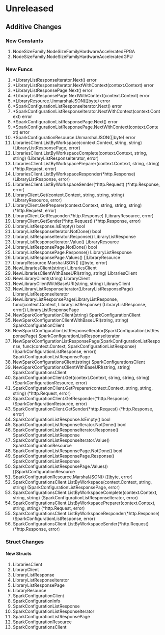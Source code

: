 # Unreleased

## Additive Changes

### New Constants

1. NodeSizeFamily.NodeSizeFamilyHardwareAcceleratedFPGA
1. NodeSizeFamily.NodeSizeFamilyHardwareAcceleratedGPU

### New Funcs

1. *LibraryListResponseIterator.Next() error
1. *LibraryListResponseIterator.NextWithContext(context.Context) error
1. *LibraryListResponsePage.Next() error
1. *LibraryListResponsePage.NextWithContext(context.Context) error
1. *LibraryResource.UnmarshalJSON([]byte) error
1. *SparkConfigurationListResponseIterator.Next() error
1. *SparkConfigurationListResponseIterator.NextWithContext(context.Context) error
1. *SparkConfigurationListResponsePage.Next() error
1. *SparkConfigurationListResponsePage.NextWithContext(context.Context) error
1. *SparkConfigurationResource.UnmarshalJSON([]byte) error
1. LibrariesClient.ListByWorkspace(context.Context, string, string) (LibraryListResponsePage, error)
1. LibrariesClient.ListByWorkspaceComplete(context.Context, string, string) (LibraryListResponseIterator, error)
1. LibrariesClient.ListByWorkspacePreparer(context.Context, string, string) (*http.Request, error)
1. LibrariesClient.ListByWorkspaceResponder(*http.Response) (LibraryListResponse, error)
1. LibrariesClient.ListByWorkspaceSender(*http.Request) (*http.Response, error)
1. LibraryClient.Get(context.Context, string, string, string) (LibraryResource, error)
1. LibraryClient.GetPreparer(context.Context, string, string, string) (*http.Request, error)
1. LibraryClient.GetResponder(*http.Response) (LibraryResource, error)
1. LibraryClient.GetSender(*http.Request) (*http.Response, error)
1. LibraryListResponse.IsEmpty() bool
1. LibraryListResponseIterator.NotDone() bool
1. LibraryListResponseIterator.Response() LibraryListResponse
1. LibraryListResponseIterator.Value() LibraryResource
1. LibraryListResponsePage.NotDone() bool
1. LibraryListResponsePage.Response() LibraryListResponse
1. LibraryListResponsePage.Values() []LibraryResource
1. LibraryResource.MarshalJSON() ([]byte, error)
1. NewLibrariesClient(string) LibrariesClient
1. NewLibrariesClientWithBaseURI(string, string) LibrariesClient
1. NewLibraryClient(string) LibraryClient
1. NewLibraryClientWithBaseURI(string, string) LibraryClient
1. NewLibraryListResponseIterator(LibraryListResponsePage) LibraryListResponseIterator
1. NewLibraryListResponsePage(LibraryListResponse, func(context.Context, LibraryListResponse) (LibraryListResponse, error)) LibraryListResponsePage
1. NewSparkConfigurationClient(string) SparkConfigurationClient
1. NewSparkConfigurationClientWithBaseURI(string, string) SparkConfigurationClient
1. NewSparkConfigurationListResponseIterator(SparkConfigurationListResponsePage) SparkConfigurationListResponseIterator
1. NewSparkConfigurationListResponsePage(SparkConfigurationListResponse, func(context.Context, SparkConfigurationListResponse) (SparkConfigurationListResponse, error)) SparkConfigurationListResponsePage
1. NewSparkConfigurationsClient(string) SparkConfigurationsClient
1. NewSparkConfigurationsClientWithBaseURI(string, string) SparkConfigurationsClient
1. SparkConfigurationClient.Get(context.Context, string, string, string) (SparkConfigurationResource, error)
1. SparkConfigurationClient.GetPreparer(context.Context, string, string, string) (*http.Request, error)
1. SparkConfigurationClient.GetResponder(*http.Response) (SparkConfigurationResource, error)
1. SparkConfigurationClient.GetSender(*http.Request) (*http.Response, error)
1. SparkConfigurationListResponse.IsEmpty() bool
1. SparkConfigurationListResponseIterator.NotDone() bool
1. SparkConfigurationListResponseIterator.Response() SparkConfigurationListResponse
1. SparkConfigurationListResponseIterator.Value() SparkConfigurationResource
1. SparkConfigurationListResponsePage.NotDone() bool
1. SparkConfigurationListResponsePage.Response() SparkConfigurationListResponse
1. SparkConfigurationListResponsePage.Values() []SparkConfigurationResource
1. SparkConfigurationResource.MarshalJSON() ([]byte, error)
1. SparkConfigurationsClient.ListByWorkspace(context.Context, string, string) (SparkConfigurationListResponsePage, error)
1. SparkConfigurationsClient.ListByWorkspaceComplete(context.Context, string, string) (SparkConfigurationListResponseIterator, error)
1. SparkConfigurationsClient.ListByWorkspacePreparer(context.Context, string, string) (*http.Request, error)
1. SparkConfigurationsClient.ListByWorkspaceResponder(*http.Response) (SparkConfigurationListResponse, error)
1. SparkConfigurationsClient.ListByWorkspaceSender(*http.Request) (*http.Response, error)

### Struct Changes

#### New Structs

1. LibrariesClient
1. LibraryClient
1. LibraryListResponse
1. LibraryListResponseIterator
1. LibraryListResponsePage
1. LibraryResource
1. SparkConfigurationClient
1. SparkConfigurationInfo
1. SparkConfigurationListResponse
1. SparkConfigurationListResponseIterator
1. SparkConfigurationListResponsePage
1. SparkConfigurationResource
1. SparkConfigurationsClient
